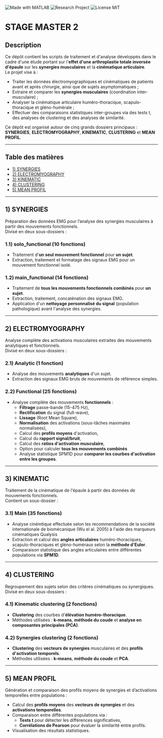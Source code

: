 ![Made with MATLAB](https://img.shields.io/badge/Made%20with-MATLAB-orange)
![Research Project](https://img.shields.io/badge/Project-Research-blue)
![License MIT](https://img.shields.io/badge/License-MIT-green)

# STAGE MASTER 2

## Description
Ce dépôt contient les scripts de traitement et d'analyse développés dans le cadre d'une étude portant sur l'**effet d'une arthroplastie totale inversée d'épaule** sur les **synergies musculaires** et la **cinématique articulaire**.  
Le projet vise à :
- Traiter les données électromyographiques et cinématiques de patients avant et après chirurgie, ainsi que de sujets asymptomatiques ;
- Extraire et comparer les **synergies musculaires** (coordination inter-musculaire) ;
- Analyser la cinématique articulaire huméro-thoracique, scapulo-thoracique et gléno-humérale ;
- Effectuer des comparaisons statistiques inter-groupes via des tests t, des analyses de clustering et des analyses de similarité.

Ce dépôt est organisé autour de cinq grands dossiers principaux : **SYNERGIES**, **ELECTROMYOGRAPHY**, **KINEMATIC**, **CLUSTERING** et **MEAN PROFIL**.  

---

## Table des matières
- [1) SYNERGIES](#1-synergies)
- [2) ELECTROMYOGRAPHY](#2-electromyography)
- [3) KINEMATIC](#3-kinematic)
- [4) CLUSTERING](#4-clustering)
- [5) MEAN PROFIL](#5-mean-profil)

---

## 1) SYNERGIES
Préparation des données EMG pour l’analyse des synergies musculaires à partir des mouvements fonctionnels.  
Divisé en deux sous-dossiers :

### 1.1) solo_functional (10 fonctions)
- Traitement d'**un seul mouvement fonctionnel** pour **un sujet**.
- Extraction, traitement et formatage des signaux EMG pour un mouvement fonctionnel isolé.

### 1.2) main_functional (14 fonctions)
- Traitement de **tous les mouvements fonctionnels combinés** pour **un sujet**.
- Extraction, traitement, concaténation des signaux EMG.
- Application d'un **nettoyage personnalisé du signal** (population pathologique) avant l'analyse des synergies.

---

## 2) ELECTROMYOGRAPHY
Analyse complète des activations musculaires extraites des mouvements analytiques et fonctionnels.  
Divisé en deux sous-dossiers :

### 2.1) Analytic (1 fonction)
- Analyse des mouvements **analytiques** d'un sujet.
- Extraction des signaux EMG bruts de mouvements de référence simples.

### 2.2) Functional (25 fonctions)
- Analyse complète des mouvements **fonctionnels** :
  - **Filtrage** passe-bande (15-475 Hz),
  - **Rectification** du signal (full-wave),
  - **Lissage** (Root Mean Square),
  - **Normalisation** des activations (sous-tâches maximales normalisées),
  - Calcul des **profils moyens** d'activation,
  - Calcul du **rapport signal/bruit**,
  - Calcul des **ratios d'activation musculaire**,
  - Option pour calculer **tous les mouvements combinés**
  - Analyse statistique SPM1D pour **comparer les courbes d'activation entre les groupes**.
---

## 3) KINEMATIC
Traitement de la cinématique de l'épaule à partir des données de mouvements fonctionnels.  
Contient un sous-dossier :

### 3.1) Main (35 fonctions)
- Analyse cinémtique effectuée selon les recommendations de la société internationale de biomécanique (Wu el al. 2005) à l'aide des marqueurs cinématiques Qualysis
- Extraction et calcul des **angles articulaires** huméro-thoraciques, scapulo-thoraciques et gléno-huméraux selon la **méthode d'Euler**.
- Comparaison statistique des angles articulaires entre différentes populations via **SPM1D**.

---

## 4) CLUSTERING
Regroupement des sujets selon des critères cinématiques ou synergiques.  
Divisé en deux sous-dossiers :

### 4.1) Kinematic clustering (2 fonctions)
- **Clustering** des courbes d'**élévation huméro-thoracique**.
- Méthodes utilisées : **k-means**, **méthode du coude** et **analyse en composantes principales (PCA)**.

### 4.2) Synergies clustering (2 fonctions)
- **Clustering** des **vecteurs de synergies** musculaires et des **profils d'activation temporels**.
- Méthodes utilisées : **k-means**, **méthode du coude** et **PCA**.

---

## 5) MEAN PROFIL
Génération et comparaison des profils moyens de synergies et d’activations temporelles entre populations :

- Calcul des **profils moyens** des **vecteurs de synergies** et des **activations temporelles**.
- Comparaison entre différentes populations via :
  - **Tests t** pour détecter les différences significatives,
  - **Corrélations de Pearson** pour évaluer la similarité entre profils.
- Visualisation des résultats statistiques.
